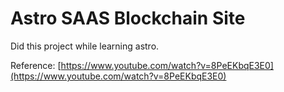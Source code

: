 # Astro SAAS Blockchain Site

Did this project while learning astro.

Reference: [https://www.youtube.com/watch?v=8PeEKbqE3E0](https://www.youtube.com/watch?v=8PeEKbqE3E0)
